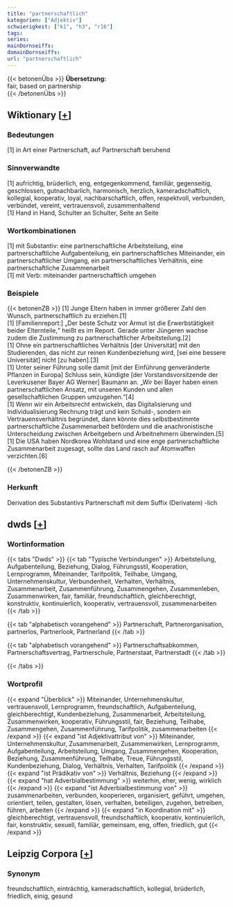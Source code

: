 ```yaml
---
title: "partnerschaftlich"
kategorien: ["Adjektiv"]
schwierigkeit: ["k1", "h3", "r16"]
tags:
series:
mainDornseiffs:
domainDornseiffs:
url: "partnerschaftlich"
---
```


{{< betonenÜbs >}}
**Übersetzung:**  
fair, based on partnership  
{{< /betonenÜbs >}}

## Wiktionary [[+](https://de.wiktionary.org/wiki/partnerschaftlich)]

### Bedeutungen
[1] in Art einer Partnerschaft, auf Partnerschaft beruhend  

### Sinnverwandte
[1] aufrichtig, brüderlich, eng, entgegenkommend, familiär, gegenseitig, geschlossen, gutnachbarlich, harmonisch, herzlich, kameradschaftlich, kollegial, kooperativ, loyal, nachbarschaftlich, offen, respektvoll, verbunden, verbündet, vereint, vertrauensvoll, zusammenhaltend  
[1] Hand in Hand, Schulter an Schulter, Seite an Seite  

### Wortkombinationen
[1] mit Substantiv: eine partnerschaftliche Arbeitsteilung, eine partnerschaftliche Aufgabenteilung, ein partnerschaftliches Miteinander, ein partnerschaftlicher Umgang, ein partnerschaftliches Verhältnis, eine partnerschaftliche Zusammenarbeit  
[1] mit Verb: miteinander partnerschaftlich umgehen  

### Beispiele
{{< betonenZB >}}
[1] Junge Eltern haben in immer größerer Zahl den Wunsch, partnerschaftlich zu erziehen.[1]  
[1] [Familienreport:] „Der beste Schutz vor Armut ist die Erwerbstätigkeit beider Elternteile,“ heißt es im Report. Gerade unter Jüngeren wachse zudem die Zustimmung zu partnerschaftlicher Arbeitsteilung.[2]  
[1] Ohne ein partnerschaftliches Verhältnis [der Universität] mit den Studierenden, das nicht zur reinen Kundenbeziehung wird, [sei eine bessere Universität] nicht [zu haben].[3]  
[1] Unter seiner Führung solle damit [mit der Einführung genveränderte Pflanzen in Europa] Schluss sein, kündigte [der Vorstandsvorsitzende der Leverkusener Bayer AG Werner] Baumann an. „Wir bei Bayer haben einen partnerschaftlichen Ansatz, mit unseren Kunden und allen gesellschaftlichen Gruppen umzugehen.“[4]  
[1] Wenn wir ein Arbeitsrecht entwickeln, das Digitalisierung und Individualisierung Rechnung trägt und kein Schuld-, sondern ein Vertrauensverhältnis begründet, dann könnte dies selbstbestimmte partnerschaftliche Zusammenarbeit befördern und die anachronistische Unterscheidung zwischen Arbeitgebern und Arbeitnehmern überwinden.[5]  
[1] Die USA haben Nordkorea Wohlstand und eine enge partnerschaftliche Zusammenarbeit zugesagt, sollte das Land rasch auf Atomwaffen verzichten.[6]  

{{< /betonenZB >}}
### Herkunft
Derivation des Substantivs Partnerschaft mit dem Suffix (Derivatem) -lich  



## dwds [[+](https://www.dwds.de/wb/partnerschaftlich)]

### Wortinformation
{{< tabs "Dwds" >}}
{{< tab "Typische Verbindungen" >}}
Arbeitsteilung, Aufgabenteilung, Beziehung, Dialog, Führungsstil, Kooperation, Lernprogramm, Miteinander, Tarifpolitik, Teilhabe, Umgang, Unternehmenskultur, Verbundenheit, Verhalten, Verhältnis, Zusammenarbeit, Zusammenführung, Zusammengehen, Zusammenleben, Zusammenwirken, fair, familiär, freundschaftlich, gleichberechtigt, konstruktiv, kontinuierlich, kooperativ, vertrauensvoll, zusammenarbeiten
{{< /tab >}}

{{< tab "alphabetisch vorangehend" >}}
Partnerschaft, Partnerorganisation, partnerlos, Partnerlook, Partnerland
{{< /tab >}}

{{< tab "alphabetisch vorangehend" >}}
Partnerschaftsabkommen, Partnerschaftsvertrag, Partnerschule, Partnerstaat, Partnerstadt
{{< /tab >}}

{{< /tabs >}}

### Wortprofil
{{< expand "Überblick" >}} Miteinander, Unternehmenskultur, vertrauensvoll, Lernprogramm, freundschaftlich, Aufgabenteilung, gleichberechtigt, Kundenbeziehung, Zusammenarbeit, Arbeitsteilung, Zusammenwirken, kooperativ, Führungsstil, fair, Beziehung, Teilhabe, Zusammengehen, Zusammenführung, Tarifpolitik, zusammenarbeiten {{< /expand >}}
{{< expand "ist Adjektivattribut von" >}} Miteinander, Unternehmenskultur, Zusammenarbeit, Zusammenwirken, Lernprogramm, Aufgabenteilung, Arbeitsteilung, Umgang, Zusammengehen, Kooperation, Beziehung, Zusammenführung, Teilhabe, Treue, Führungsstil, Kundenbeziehung, Dialog, Verhältnis, Verhalten, Tarifpolitik {{< /expand >}}
{{< expand "ist Prädikativ von" >}} Verhältnis, Beziehung {{< /expand >}}
{{< expand "hat Adverbialbestimmung" >}} weiterhin, eher, wenig, wirklich {{< /expand >}}
{{< expand "ist Adverbialbestimmung von" >}} zusammenarbeiten, verbunden, kooperieren, organisiert, geführt, umgehen, orientiert, teilen, gestalten, lösen, verhalten, beteiligen, zugehen, betreiben, führen, arbeiten {{< /expand >}}
{{< expand "in Koordination mit" >}} gleichberechtigt, vertrauensvoll, freundschaftlich, kooperativ, kontinuierlich, fair, konstruktiv, sexuell, familiär, gemeinsam, eng, offen, friedlich, gut {{< /expand >}}

## Leipzig Corpora [[+](https://corpora.uni-leipzig.de/en/res?word=partnerschaftlich&corpusId=deu_newscrawl-public_2018)]


### Synonym
freundschaftlich, einträchtig, kameradschaftlich, kollegial, brüderlich, friedlich, einig, gesund

